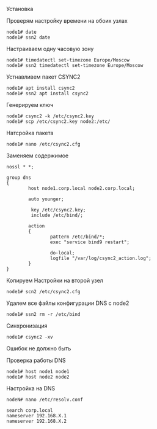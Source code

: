 Установка 

Проверям настройку времени на обоих узлах
```
node1# date
node1# ssn2 date
```
Настраиваем одну часовую зону
```
node1# timedatectl set-timezone Europe/Moscow
node1# ssn2 timedatectl set-timezone Europe/Moscow
```

Устнавливем пакет CSYNC2
```
node1# apt install csync2
node1# ssn2 apt install csync2

```

Генерируем ключ 
```
node1# csync2 -k /etc/csync2.key
node1# scp /etc/csync2.key node2:/etc/
```

Натсройка пакета
```
node1# nano /etc/csync2.cfg
```
Заменяем содержимое
```
nossl * *;

group dns
{
        host node1.corp.local node2.corp.local;
       
        auto younger;  

         key /etc/csync2.key;
         include /etc/bind/;

        action
        {
                pattern /etc/bind/*;
                exec "service bind9 restart";

                do-local;
                logfile "/var/log/csync2_action.log";
        }
}
```

Копируем Настройки на второй узел
```
node1# scn2 /etc/csync2.cfg
```

Удалем все файлы конфигурации DNS с node2
```
node1# ssn2 rm -r /etc/bind
```

Синхронизация

```
node1# csync2 -xv
```
Ошибок не должно быть

Проверка работы DNS
```
node1# host node1 node1
node1# host node2 node2
```
Настройка на DNS
```
nodeN# nano /etc/resolv.conf
```
```
search corp.local
nameserver 192.168.X.1
nameserver 192.168.X.2
```
